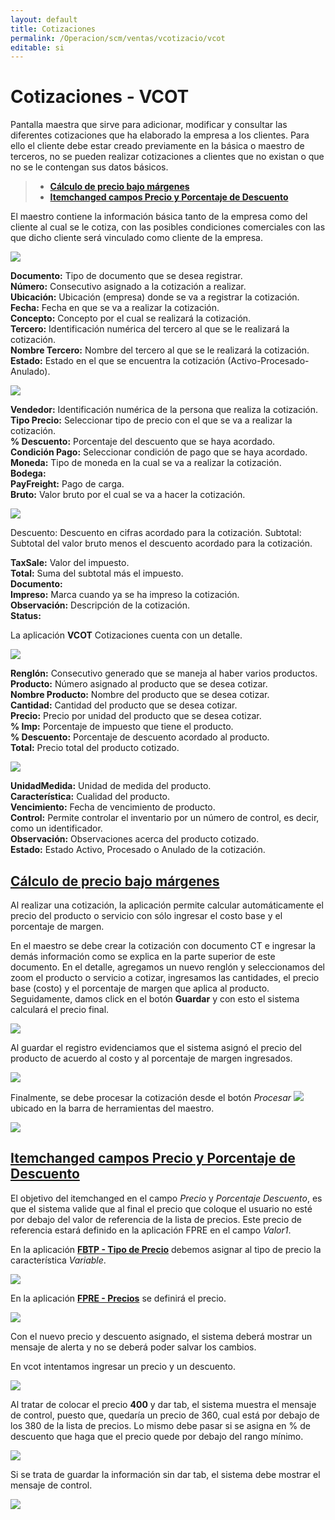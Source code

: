 ```yaml
---
layout: default
title: Cotizaciones
permalink: /Operacion/scm/ventas/vcotizacio/vcot
editable: si
---
```


# Cotizaciones - VCOT

Pantalla maestra que sirve para adicionar, modificar y consultar las diferentes cotizaciones que ha elaborado la empresa a los clientes. Para ello el cliente debe estar creado previamente en la básica o maestro de terceros, no se pueden realizar cotizaciones a clientes que no existan o que no se le contengan sus datos básicos.

>+ [**Cálculo de precio bajo márgenes**](http://docs.oasiscom.com/Operacion/scm/ventas/vcotizacio/vcot#cálculo-de-precio-bajo-márgenes)
>+ [**Itemchanged campos Precio y Porcentaje de Descuento**](http://docs.oasiscom.com/Operacion/scm/ventas/vcotizacio/vcot#itemchanged-campos-precio-y-porcentaje-de-descuento)


El maestro contiene la información básica tanto de la empresa como del cliente al cual se le cotiza, con las posibles condiciones comerciales con las que dicho cliente será vinculado como cliente de la empresa.

![](vcot1.png)

**Documento:** Tipo de documento que se desea registrar.  
**Número:** Consecutivo asignado a la cotización a realizar.  
**Ubicación:** Ubicación (empresa) donde se va a registrar la cotización.  
**Fecha:** Fecha en que se va a realizar la cotización.  
**Concepto:** Concepto por el cual se realizará la cotización.  
**Tercero:** Identificación numérica del tercero al que se le realizará la cotización.  
**Nombre Tercero:** Nombre del tercero al que se le realizará la cotización.  
**Estado:** Estado en el que se encuentra la cotización (Activo-Procesado-Anulado).  

![](vcot2.png)

**Vendedor:** Identificación numérica de la persona que realiza la cotización.  
**Tipo Precio:** Seleccionar tipo de precio con el que se va a realizar la cotización.  
**% Descuento:** Porcentaje del descuento que se haya acordado.  
**Condición Pago:** Seleccionar condición de pago que se haya acordado.  
**Moneda:** Tipo de moneda en la cual se va a realizar la cotización.  
**Bodega:**  
**PayFreight:** Pago de carga.  
**Bruto:** Valor bruto por el cual se va a hacer la cotización.  


![](vcot3.png)

Descuento: Descuento en cifras acordado para la cotización. 
Subtotal: Subtotal del valor bruto menos el descuento acordado para la cotización.

**TaxSale:** Valor del impuesto.  
**Total:** Suma del subtotal más el impuesto.  
**Documento:**  
**Impreso:** Marca cuando ya se ha impreso la cotización.  
**Observación:** Descripción de la cotización.  
**Status:**  

La aplicación **VCOT** Cotizaciones cuenta con un detalle.

![](vcot4.png)

**Renglón:** Consecutivo generado que se maneja al haber varios productos.  
**Producto:** Número asignado al producto que se desea cotizar.  
**Nombre Producto:** Nombre del producto que se desea cotizar.  
**Cantidad:** Cantidad del producto que se desea cotizar.  
**Precio:** Precio por unidad del producto que se desea cotizar.  
**% Imp:** Porcentaje de impuesto que tiene el producto.  
**% Descuento:** Porcentaje de descuento acordado al producto.  
**Total:** Precio total del producto cotizado.  

![](vcot5.png)

**UnidadMedida:** Unidad de medida del producto.  
**Característica:** Cualidad del producto.  
**Vencimiento:** Fecha de vencimiento de producto.  
**Control:** Permite controlar el inventario por un número de control, es decir, como un identificador.  
**Observación:** Observaciones acerca del producto cotizado.  
**Estado:** Estado Activo, Procesado o Anulado de la cotización.  

## [Cálculo de precio bajo márgenes](http://docs.oasiscom.com/Operacion/scm/ventas/vcotizacio/vcot#cálculo-de-precio-bajo-márgenes)

Al realizar una cotización, la aplicación permite calcular automáticamente el precio del producto o servicio con sólo ingresar el costo base y el porcentaje de margen.  

En el maestro se debe crear la cotización con documento CT e ingresar la demás información como se explica en la parte superior de este documento. En el detalle, agregamos un nuevo renglón y seleccionamos del zoom el producto o servicio a cotizar, ingresamos las cantidades, el precio base (costo) y el porcentaje de margen que aplica al producto. Seguidamente, damos click en el botón **Guardar** y con esto el sistema calculará el precio final.  

![](vcot6.png)

Al guardar el registro evidenciamos que el sistema asignó el precio del producto de acuerdo al costo y al porcentaje de margen ingresados.  

![](vcot7.png)

Finalmente, se debe procesar la cotización desde el botón _Procesar_ ![](procesar.png) ubicado en la barra de herramientas del maestro.  

![](vcot8.png)

## [Itemchanged campos Precio y Porcentaje de Descuento](http://docs.oasiscom.com/Operacion/scm/ventas/vcotizacio/vcot#itemchanged-campos-precio-y-porcentaje-de-descuento)

El objetivo del itemchanged en el campo _Precio_ y _Porcentaje Descuento_, es que el sistema valide que al final el precio que coloque el usuario no esté por debajo del valor de referencia de la lista de precios. Este precio de referencia estará definido  en la aplicación FPRE en el campo _Valor1_.  

En la aplicación [**FBTP - Tipo de Precio**](http://docs.oasiscom.com/Operacion/scm/facturacion/fbasica/fbtp) debemos asignar al tipo de precio la característica _Variable_.  

![](fbtp.png)

En la aplicación [**FPRE - Precios**](http://docs.oasiscom.com/Operacion/scm/facturacion/fprecio/fpre) se definirá el precio.  

![](fpre.png)

Con el nuevo precio y descuento asignado, el sistema deberá mostrar un mensaje de alerta y no se deberá poder salvar los cambios.  

En vcot intentamos ingresar un precio y un descuento.  

![](vcot9.png)

Al tratar de colocar el precio **400** y dar tab, el sistema muestra el mensaje de control, puesto que, quedaría un precio de 360, cual está por debajo de los 380 de la lista de precios. Lo mismo debe pasar si se asigna en % de descuento que haga que el precio quede por debajo del rango mínimo.  

![](vcot10.png)

Si se trata de guardar la información sin dar tab, el sistema debe mostrar el mensaje de control.  

![](vcot11.png)
